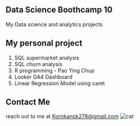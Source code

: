 ## Data Science Boothcamp 10
My Data science and analytics projects

## My personal project
1. SQL supermarket analysis
2. SQL churn analysis
3. R programming - Pao Ying Chup
4. Looker GA4 Dashboard
5. Linear Regression Model using caret

## Contact Me
reach out to me at Kornkanok278@gmail.com
![cat](https://i.pinimg.com/564x/d9/c4/69/d9c469b9d88fc50ed5f6352301cab59d.jpg)
